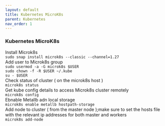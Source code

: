 ```yaml
---
layout: default
title: Kubernetes MicroK8s
parent: Kubernetes
nav_order: 1
---
```

### Kubernetes MicroK8s

Install Microk8s   
```sudo snap install microk8s --classic --channel=1.27```   
Add user to Microk8s group   
```sudo usermod -a -G microk8s $USER```   
```sudo chown -f -R $USER ~/.kube```   
```su - $USER```   
Check status of cluster ( on the microk8s host )   
```microk8s status```   
Get kube config details to access Microk8s cluster remotely   
```microk8s config```   
Ebnable Metallb adn local storage    
```microk8s enable metallb hostpath-storage```   
Add node to cluster ( from the master node );make sure to set the hosts file with the relevant ip addresses for both master and workers      
```microk8s add-node```   